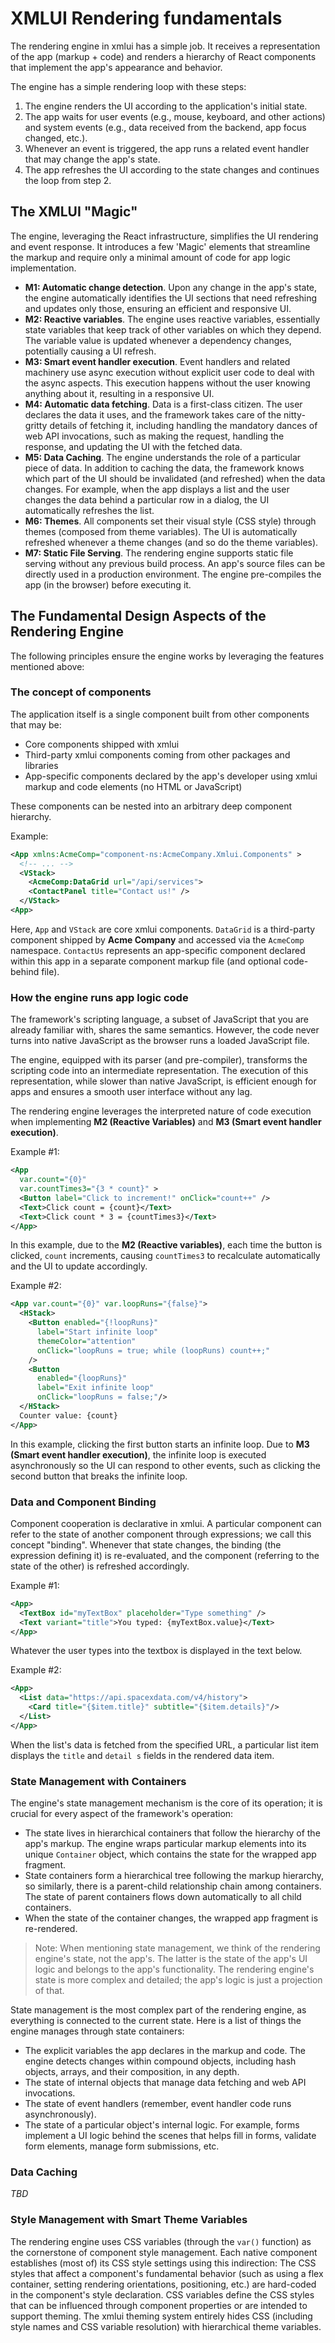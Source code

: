 # XMLUI Rendering fundamentals

The rendering engine in xmlui has a simple job. It receives a representation of the app (markup + code) and renders a hierarchy of React components that implement the app's appearance and behavior.

The engine has a simple rendering loop with these steps:

1. The engine renders the UI according to the application's initial state.
2. The app waits for user events (e.g., mouse, keyboard, and other actions) and system events (e.g., data received from the backend, app focus changed, etc.).
3. Whenever an event is triggered, the app runs a related event handler that may change the app's state.
4. The app refreshes the UI according to the state changes and continues the loop from step 2.

## The XMLUI "Magic"

The engine, leveraging the React infrastructure, simplifies the UI rendering and event response. It introduces a few 'Magic' elements that streamline the markup and require only a minimal amount of code for app logic implementation.

- **M1: Automatic change detection**. Upon any change in the app's state, the engine automatically identifies the UI sections that need refreshing and updates only those, ensuring an efficient and responsive UI.
- **M2: Reactive variables**. The engine uses reactive variables, essentially state variables that keep track of other variables on which they depend. The variable value is updated whenever a dependency changes, potentially causing a UI refresh.
- **M3: Smart event handler execution**. Event handlers and related machinery use async execution without explicit user code to deal with the async aspects. This execution happens without the user knowing anything about it, resulting in a responsive UI.
- **M4: Automatic data fetching**. Data is a first-class citizen. The user declares the data it uses, and the framework takes care of the nitty-gritty details of fetching it, including handling the mandatory dances of web API invocations, such as making the request, handling the response, and updating the UI with the fetched data.
- **M5: Data Caching**. The engine understands the role of a particular piece of data. In addition to caching the data, the framework knows which part of the UI should be invalidated (and refreshed) when the data changes. For example, when the app displays a list and the user changes the data behind a particular row in a dialog, the UI automatically refreshes the list.
- **M6: Themes**. All components set their visual style (CSS style) through themes (composed from theme variables). The UI is automatically refreshed whenever a theme changes (and so do the theme variables).
- **M7: Static File Serving**. The rendering engine supports static file serving without any previous build process. An app's source files can be directly used in a production environment. The engine pre-compiles the app (in the browser) before executing it. 

## The Fundamental Design Aspects of the Rendering Engine

The following principles ensure the engine works by leveraging the features mentioned above:

### The concept of components

The application itself is a single component built from other components that may be:
- Core components shipped with xmlui
- Third-party xmlui components coming from other packages and libraries
- App-specific components declared by the app's developer using xmlui markup and code elements (no HTML or JavaScript)

These components can be nested into an arbitrary deep component hierarchy.

Example:

```xml
<App xmlns:AcmeComp="component-ns:AcmeCompany.Xmlui.Components" >
  <!-- ... -->
  <VStack>
    <AcmeComp:DataGrid url="/api/services">
    <ContactPanel title="Contact us!" />
  </VStack>
<App>
```

Here, `App` and `VStack` are core xmlui components. `DataGrid` is a third-party component shipped by **Acme Company** and accessed via the `AcmeComp` namespace. `ContactUs` represents an app-specific component declared within this app in a separate component markup file (and optional code-behind file).

### How the engine runs app logic code

The framework's scripting language, a subset of JavaScript that you are already familiar with, shares the same semantics. However, the code never turns into native JavaScript as the browser runs a loaded JavaScript file.

The engine, equipped with its parser (and pre-compiler), transforms the scripting code into an intermediate representation. The execution of this representation, while slower than native JavaScript, is efficient enough for apps and ensures a smooth user interface without any lag.

The rendering engine leverages the interpreted nature of code execution when implementing **M2 (Reactive Variables)** and **M3 (Smart event handler execution)**.

Example #1:

```xml
<App
  var.count="{0}" 
  var.countTimes3="{3 * count}" >
  <Button label="Click to increment!" onClick="count++" />
  <Text>Click count = {count}</Text>
  <Text>Click count * 3 = {countTimes3}</Text>
</App>
```

In this example, due to the **M2 (Reactive variables)**, each time the button is clicked, `count` increments, causing `countTimes3` to recalculate automatically and the UI to update accordingly.

Example #2:

```xml
<App var.count="{0}" var.loopRuns="{false}">
  <HStack>
    <Button enabled="{!loopRuns}"
      label="Start infinite loop"
      themeColor="attention"
      onClick="loopRuns = true; while (loopRuns) count++;"
    />
    <Button
      enabled="{loopRuns}"
      label="Exit infinite loop"
      onClick="loopRuns = false;"/>
  </HStack>
  Counter value: {count}
</App>
```

In this example, clicking the first button starts an infinite loop. Due to **M3 (Smart event handler execution)**, the infinite loop is executed asynchronously so the UI can respond to other events, such as clicking the second button that breaks the infinite loop.

### Data and Component Binding

Component cooperation is declarative in xmlui. A particular component can refer to the state of another component through expressions; we call this concept "binding". Whenever that state changes, the binding (the expression defining it) is re-evaluated, and the component (referring to the state of the other) is refreshed accordingly.

Example #1:

```xml
<App>
  <TextBox id="myTextBox" placeholder="Type something" />
  <Text variant="title">You typed: {myTextBox.value}</Text>
</App>
```

Whatever the user types into the textbox is displayed in the text below.

Example #2:

```xml
<App>
  <List data="https://api.spacexdata.com/v4/history">
    <Card title="{$item.title}" subtitle="{$item.details}"/>
  </List>
</App>
```

When the list's data is fetched from the specified URL, a particular list item displays the `title` and `detail	s` fields in the rendered data item.

### State Management with Containers

The engine's state management mechanism is the core of its operation; it is crucial for every aspect of the framework's operation:
- The state lives in hierarchical containers that follow the hierarchy of the app's markup. The engine wraps particular markup elements into its unique `Container` object, which contains the state for the wrapped app fragment.
- State containers form a hierarchical tree following the markup hierarchy, so similarly, there is a parent-child relationship chain among containers. The state of parent containers flows down automatically to all child containers.
- When the state of the container changes, the wrapped app fragment is re-rendered.

> Note: When mentioning state management, we think of the rendering engine's state, not the app's. The latter is the state of the app's UI logic and belongs to the app's functionality. The rendering engine's state is more complex and detailed; the app's logic is just a projection of that.

State management is the most complex part of the rendering engine, as everything is connected to the current state. Here is a list of things the engine manages through state containers:
- The explicit variables the app declares in the markup and code. The engine detects changes within compound objects, including hash objects, arrays, and their composition, in any depth.
- The state of internal objects that manage data fetching and web API invocations.
- The state of event handlers (remember, event handler code runs asynchronously).
- The state of a particular object's internal logic. For example, forms implement a UI logic behind the scenes that helps fill in forms, validate form elements, manage form submissions, etc.

### Data Caching 

_TBD_

### Style Management with Smart Theme Variables

The rendering engine uses CSS variables (through the `var()` function) as the cornerstone of component style management. Each native component establishes (most of) its CSS style settings using this indirection:
The CSS styles that affect a component's fundamental behavior (such as using a flex container, setting rendering orientations, positioning, etc.) are hard-coded in the component's style declaration.
CSS variables define the CSS styles that can be influenced through component properties or are intended to support theming.
The xmlui theming system entirely hides CSS (including style names and CSS variable resolution) with hierarchical theme variables.
